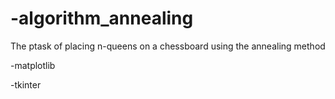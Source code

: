 # -algorithm_annealing

<p>The ptask of placing n-queens on a chessboard using the annealing method</p>
<p>-matplotlib</p>
<p>-tkinter</p>

